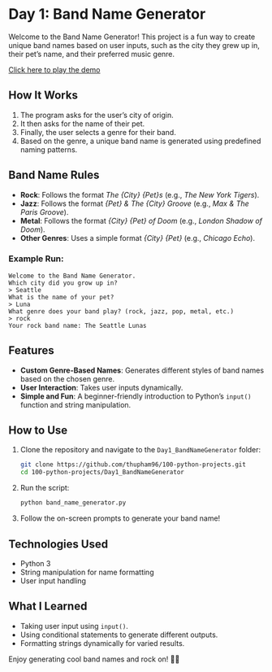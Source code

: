 # Day 1: Band Name Generator

Welcome to the Band Name Generator! This project is a fun way to create unique band names based on user inputs, such as the city they grew up in, their pet’s name, and their preferred music genre.

[Click here to play the demo](https://trinket.io/python3/b19a1b9d7cea?outputOnly=true)

## How It Works

1. The program asks for the user’s city of origin.
2. It then asks for the name of their pet.
3. Finally, the user selects a genre for their band.
4. Based on the genre, a unique band name is generated using predefined naming patterns.

## Band Name Rules

- **Rock**: Follows the format *The {City} {Pet}s* (e.g., *The New York Tigers*).
- **Jazz**: Follows the format *{Pet} & The {City} Groove* (e.g., *Max & The Paris Groove*).
- **Metal**: Follows the format *{City} {Pet} of Doom* (e.g., *London Shadow of Doom*).
- **Other Genres**: Uses a simple format *{City} {Pet}* (e.g., *Chicago Echo*).

### Example Run:
```plaintext
Welcome to the Band Name Generator.
Which city did you grow up in?
> Seattle
What is the name of your pet?
> Luna
What genre does your band play? (rock, jazz, pop, metal, etc.)
> rock
Your rock band name: The Seattle Lunas
```

## Features

- **Custom Genre-Based Names**: Generates different styles of band names based on the chosen genre.
- **User Interaction**: Takes user inputs dynamically.
- **Simple and Fun**: A beginner-friendly introduction to Python’s `input()` function and string manipulation.

## How to Use

1. Clone the repository and navigate to the `Day1_BandNameGenerator` folder:
   ```bash
   git clone https://github.com/thupham96/100-python-projects.git
   cd 100-python-projects/Day1_BandNameGenerator
   ```
2. Run the script:
   ```bash
   python band_name_generator.py
   ```
3. Follow the on-screen prompts to generate your band name!

## Technologies Used

- Python 3
- String manipulation for name formatting
- User input handling

## What I Learned

- Taking user input using `input()`.
- Using conditional statements to generate different outputs.
- Formatting strings dynamically for varied results.

Enjoy generating cool band names and rock on! 🎸🎶
